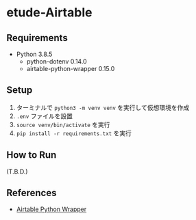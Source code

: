 # etude-Airtable

## Requirements

- Python 3.8.5
  - python-dotenv 0.14.0
  - airtable-python-wrapper 0.15.0

## Setup

1. ターミナルで `python3 -m venv venv` を実行して仮想環境を作成
1. `.env` ファイルを設置
1. `source venv/bin/activate` を実行
1. `pip install -r requirements.txt` を実行

## How to Run

(T.B.D.)

## References

- [Airtable Python Wrapper](https://qiita.com/sandream/items/01374069f447b7748eba)
